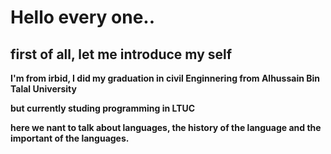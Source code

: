 # Hello every one..
## first of all, let me introduce my self
**I'm from irbid, I did my graduation in civil Enginnering from Alhussain Bin Talal University**

**but currently studing programming in LTUC**

 **here we nant to talk about languages, the history of the language and the important of the languages.**

